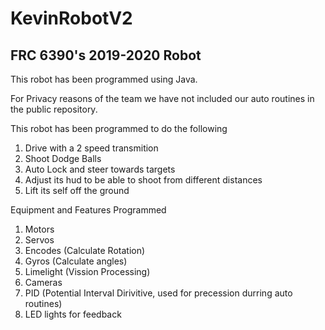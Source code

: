 # KevinRobotV2
## FRC 6390's 2019-2020 Robot

This robot has been programmed using Java.

For Privacy reasons of the team we have not included our auto routines in the public repository.

This robot has been programmed to do the following
 1. Drive with a 2 speed transmition
 2. Shoot Dodge Balls
 3. Auto Lock and steer towards targets
 4. Adjust its hud to be able to shoot from different distances
 5. Lift its self off the ground

Equipment and Features Programmed
 1. Motors
 2. Servos
 3. Encodes (Calculate Rotation)
 4. Gyros (Calculate angles)
 5. Limelight (Vission Processing)
 6. Cameras
 7. PID (Potential Interval Dirivitive, used for precession durring auto routines)
 8. LED lights for feedback
 
